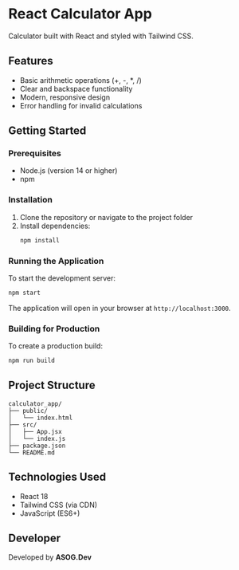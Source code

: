 # React Calculator App

Calculator built with React and styled with Tailwind CSS.

## Features

- Basic arithmetic operations (+, -, *, /)
- Clear and backspace functionality
- Modern, responsive design
- Error handling for invalid calculations

## Getting Started

### Prerequisites

- Node.js (version 14 or higher)
- npm

### Installation

1. Clone the repository or navigate to the project folder
2. Install dependencies:
   ```bash
   npm install
   ```

### Running the Application

To start the development server:

```bash
npm start
```

The application will open in your browser at `http://localhost:3000`.

### Building for Production

To create a production build:

```bash
npm run build
```

## Project Structure

```
calculator_app/
├── public/
│   └── index.html
├── src/
│   ├── App.jsx
│   └── index.js
├── package.json
└── README.md
```

## Technologies Used

- React 18
- Tailwind CSS (via CDN)
- JavaScript (ES6+)

## Developer

Developed by **ASOG.Dev**